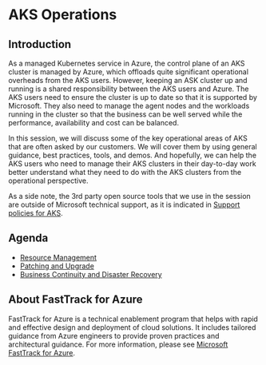 # AKS Operations

## Introduction

As a managed Kubernetes service in Azure, the control plane of an AKS cluster is managed by Azure, which offloads quite significant operational overheads from the AKS users. However, keeping an ASK cluster up and running is a shared responsibility between the AKS users and Azure. The AKS users need to ensure the cluster is up to date so that it is supported by Microsoft. They also need to manage the agent nodes and the workloads running in the cluster so that the business can be well served while the performance, availability and cost can be balanced.

In this session, we will discuss some of the key operational areas of AKS that are often asked by our customers. We will cover them by using general guidance, best practices, tools, and demos. And hopefully, we can help the AKS users who need to manage their AKS clusters in their day-to-day work better understand what they need to do with the AKS clusters from the operational perspective.

As a side note, the 3rd party open source tools that we use in the session are outside of Microsoft technical support, as it is indicated in [Support policies for AKS](https://docs.microsoft.com/azure/aks/support-policies).

## Agenda

- [Resource Management](./articles/resource-management.md)
- [Patching and Upgrade](./articles/patching-upgrade.md)
- [Business Continuity and Disaster Recovery](./articles/bcdr.md)

## About FastTrack for Azure

FastTrack for Azure is a technical enablement program that helps with rapid and effective design and deployment of cloud solutions. It includes tailored guidance from Azure engineers to provide proven practices and architectural guidance. For more information, please see [Microsoft FastTrack for Azure](https://azure.microsoft.com/programs/azure-fasttrack/).
